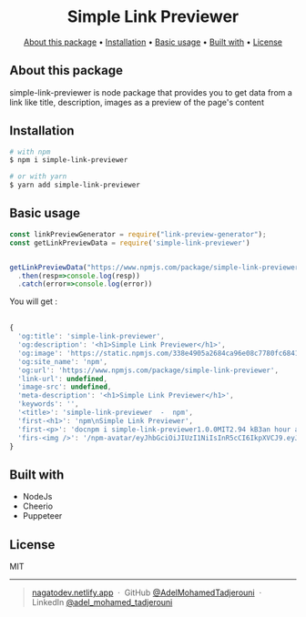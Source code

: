 <h1 align="center">
  Simple Link Previewer
  <br>
</h1>



<p align="center">
  <a href="#about-this-project">About this package</a> •
  <a href="#installation">Installation</a> •
  <a href="#basic-usage">Basic usage</a> •
  <a href="#built-with">Built with</a> •
  <a href="#license">License</a>
</p>

##  About this package
simple-link-previewer is node package that provides you to get data from a link like title, description, images as a preview of the page's content
<br/>


## Installation


```bash
# with npm
$ npm i simple-link-previewer

# or with yarn
$ yarn add simple-link-previewer

```

## Basic usage 
```js
const linkPreviewGenerator = require("link-preview-generator");
const getLinkPreviewData = require('simple-link-previewer')


getLinkPreviewData("https://www.npmjs.com/package/simple-link-previewer")
  .then(resp=>console.log(resp))
  .catch(error=>console.log(error))
```
You will get :<br/><br/>

```js
{
  'og:title': 'simple-link-previewer',
  'og:description': '<h1>Simple Link Previewer</h1>',
  'og:image': 'https://static.npmjs.com/338e4905a2684ca96e08c7780fc68412.png',
  'og:site_name': 'npm',
  'og:url': 'https://www.npmjs.com/package/simple-link-previewer',
  'link-url': undefined,
  'image-src': undefined,
  'meta-description': '<h1>Simple Link Previewer</h1>',
  'keywords': '',
  '<title>': 'simple-link-previewer  -  npm',
  'first-<h1>': 'npm\nSimple Link Previewer',
  'first-<p>': 'docnpm i simple-link-previewer1.0.0MIT2.94 kB3an hour ago',
  'firs-<img />': '/npm-avatar/eyJhbGciOiJIUzI1NiIsInR5cCI6IkpXVCJ9.eyJhdmF0YXJVUkwiOiJodHRwczovL3MuZ3JhdmF0YXIuY29tL2F2YXRhci9hMWY3YmMxNmNhYjA0Y2Y1YmU5MDY5YWUzNDUyNmQ4ZT9zaXplPTEwMCZkZWZhdWx0PXJldHJvIn0.rYxO6FCjLIp29MAMyebv63I05oIb6R0LoUFMfxG0s-I'
}
```
## Built with

* NodeJs
* Cheerio 
* Puppeteer


## License

MIT

---

> [nagatodev.netlify.app](https://nagatodev.netlify.app/) &nbsp;&middot;&nbsp;
> GitHub [@AdelMohamedTadjerouni](https://github.com/TadjerouniMohamedAdel) &nbsp;&middot;&nbsp;
> LinkedIn [@adel_mohamed_tadjerouni](https://www.linkedin.com/in/adel-mohamed-tadjerouni-147546164/)

